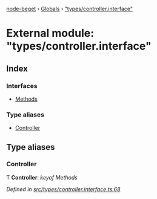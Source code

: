 [node-beget](../README.md) › [Globals](../globals.md) › ["types/controller.interface"](_types_controller_interface_.md)

# External module: "types/controller.interface"

## Index

### Interfaces

* [Methods](../interfaces/_types_controller_interface_.methods.md)

### Type aliases

* [Controller](_types_controller_interface_.md#controller)

## Type aliases

###  Controller

Ƭ **Controller**: *keyof Methods*

*Defined in [src/types/controller.interface.ts:68](https://github.com/olehcambel/node-beget/blob/530258f/src/types/controller.interface.ts#L68)*
